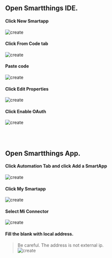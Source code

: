 ## Open Smartthings IDE.<br/>

#### Click New Smartapp<br/>
![create](../../../imgs/smartapp/create.png) 

#### Click From Code tab<br/>
![create](../../../imgs/smartapp/create2.png) 

#### Paste code<br/>
![create](../../../imgs/smartapp/create3.png) 

#### Click Edit Properties<br/>
![create](../../../imgs/smartapp/update1.png) 

#### Click Enable OAuth<br/>
![create](../../../imgs/smartapp/update2.png) 

<br/><br/>

## Open Smartthings App.<br/>

#### Click Automation Tab and click Add a SmartApp<br/>
![create](../../../imgs/smartapp/app-add1.jpg) 

#### Click My Smartapp<br/>
![create](../../../imgs/smartapp/app-add2.jpg) 

#### Select Mi Connector<br/>
![create](../../../imgs/smartapp/app-add3.jpg) 

#### Fill the blank with local address.<br/>
>Be careful. The address is not external ip.<br/>
![create](../../../imgs/smartapp/app-add4.jpg) 
